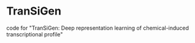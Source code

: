 # TranSiGen
code for "TranSiGen: Deep representation learning of chemical-induced transcriptional profile"
